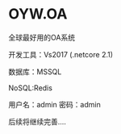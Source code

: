 # OYW.OA
全球最好用的OA系统

开发工具：Vs2017 (.netcore 2.1)

数据库：MSSQL

NoSQL:Redis

用户名：admin  密码：admin

后续将继续完善....
